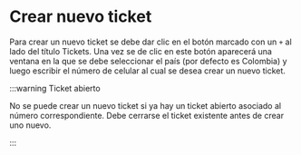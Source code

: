# Crear nuevo ticket

Para crear un nuevo ticket se debe dar clic en el botón marcado con un `+` al lado del título Tickets. Una vez se de clic en este botón aparecerá una ventana en la que se debe seleccionar el país (por defecto es Colombia) y luego escribir el número de celular al cual se desea crear un nuevo ticket.

:::warning Ticket abierto

No se puede crear un nuevo ticket si ya hay un ticket abierto asociado al número correspondiente. Debe cerrarse el ticket existente antes de crear uno nuevo.

:::
